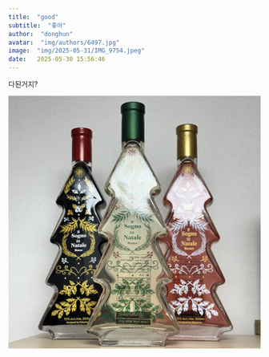 ```yaml
---
title:  "good"
subtitle:  "좋아"
author:  "donghun"
avatar:  "img/authors/6497.jpg"
image:  "img/2025-05-31/IMG_9754.jpeg"
date:   2025-05-30 15:56:46
---
```


다된거지?

![이미지](../img/2025-05-31/IMG_9754.jpeg)
